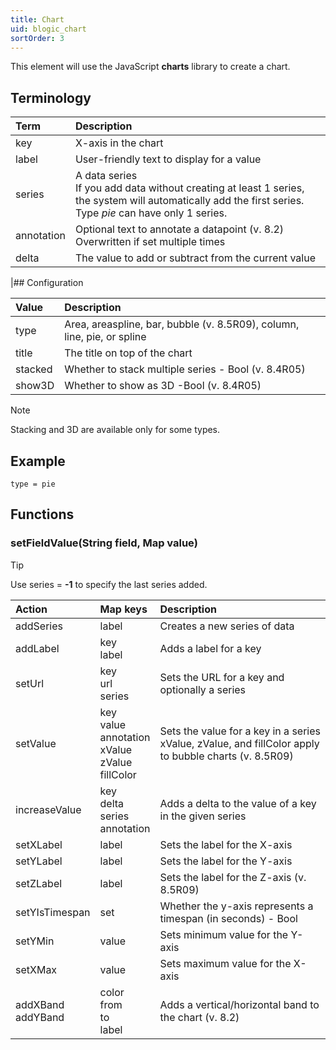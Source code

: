 ```yaml
---
title: Chart
uid: blogic_chart
sortOrder: 3
---
```


This element will use the JavaScript **charts** library to create a chart.

## Terminology

| Term       | Description                                         |
|:-----------|:----------------------------------------------------|
| key        | X-axis in the chart                                 |
| label      | User-friendly text to display for a value          |
| series     | A data series<br/>If you add data without creating at least 1 series, the system will automatically add the first series. <br/>Type *pie* can have only 1 series.      |
| annotation | Optional text to annotate a datapoint (v. 8.2)<br/>Overwritten if set multiple times |
| delta      | The value to add or subtract from the current value |

|## Configuration

| Value   | Description                             |
|:--------|:----------------------------------------|
| type    | Area, areaspline, bar, bubble (v. 8.5R09), column, line, pie, or spline |
| title   | The title on top of the chart           |
| stacked | Whether to stack multiple series - Bool (v. 8.4R05) |
| show3D  | Whether to show as 3D -Bool (v. 8.4R05) |

> [!NOTE]
> Stacking and 3D are available only for some types.

## Example

```crmscript
type = pie
```

## Functions

### setFieldValue(String field, Map value)

> [!TIP]
> Use series = **-1** to specify the last series added.

| Action         | Map keys               | Description                         |
|:---------------|:-----------------------|:------------------------------------|
| addSeries      | label                  | Creates a new series of data        |
| addLabel       | key<br />label         | Adds a label for a key              |
| setUrl         | key<br/>url<br/>series | Sets the URL for a key and optionally a series |
| setValue       | key<br />value<br/>annotation<br/>xValue<br />zValue<br/>fillColor | Sets the value for a key in a series<br/>xValue, zValue, and fillColor apply to bubble charts (v. 8.5R09)   |
| increaseValue  | key<br/>delta<br/>series<br/>annotation | Adds a delta to the value of a key in the given series |
| setXLabel      | label                  | Sets the label for the X-axis       |
| setYLabel      | label                  | Sets the label for the Y-axis       |
| setZLabel      | label                  | Sets the label for the Z-axis (v. 8.5R09) |
| setYIsTimespan | set                    | Whether the y-axis represents a timespan (in seconds) - Bool |
| setYMin        | value                  | Sets minimum value for the Y-axis   |
| setXMax        | value                  | Sets maximum value for the X-axis   |
| addXBand<br/>addYBand | color<br/>from<br/>to<br/>label | Adds a vertical/horizontal band to the chart (v. 8.2) |
